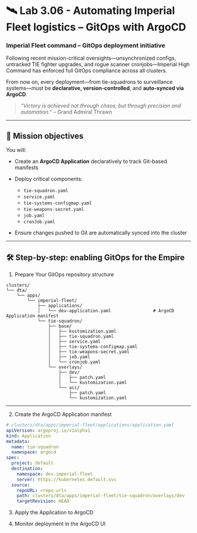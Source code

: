 # 🛰️ Lab 3.06 - Automating Imperial Fleet logistics – GitOps with ArgoCD

### **Imperial Fleet command – GitOps deployment initiative**

Following recent mission-critical oversights—unsynchronized configs, untracked TIE fighter upgrades, and rogue scanner cronjobs—Imperial High Command has enforced full GitOps compliance across all clusters.

From now on, every deployment—from tie-squadrons to surveillance systems—must be **declarative, version-controlled**, and **auto-synced via ArgoCD**.

> *“Victory is achieved not through chaos, but through precision and automation.”* – Grand Admiral Thrawn

---

## 🎯 Mission objectives

You will:

* Create an **ArgoCD Application** declaratively to track Git-based manifests
* Deploy critical components:

  * `tie-squadron.yaml`
  * `service.yaml`
  * `tie-systems-configmap.yaml`
  * `tie-weapons-secret.yaml`
  * `job.yaml`
  * `cronJob.yaml`
* Ensure changes pushed to Git are automatically synced into the cluster

---

## 🛠️ Step-by-step: enabling GitOps for the Empire

01. Prepare Your GitOps repository structure

```
clusters/
└── dta/
    └── apps/
        └── imperial-fleet/
            ├── applications/
            │   └── dev-application.yaml                # ArgoCD Application manifest
            └── tie-squadron/
                ├── base/
                │   ├── kustomization.yaml
                │   ├── tie-squadron.yaml
                │   ├── service.yaml
                │   ├── tie-systems-configmap.yaml
                │   ├── tie-weapons-secret.yaml
                │   ├── job.yaml
                │   └── cronjob.yaml
                └── overlays/
                    ├── dev/
                    │   ├── patch.yaml
                    │   └── kustomization.yaml
                    └── acc/
                        ├── patch.yaml
                        └── kustomization.yaml
```

---

02. Create the ArgoCD Application manifest
```yaml
# clusters/dta/apps/imperial-fleet/applications/application.yaml
apiVersion: argoproj.io/v1alpha1
kind: Application
metadata:
  name: tie-squadron
  namespace: argocd
spec:
  project: default
  destination:
    namespace: dev-imperial-fleet
    server: https://kubernetes.default.svc
  source:
    repoURL: <repo-url>
    path: clusters/dta/apps/imperial-fleet/tie-squadron/overlays/dev
    targetRevision: HEAD
```

03. Apply the Application to ArgoCD

04. Monitor deployment in the ArgoCD UI